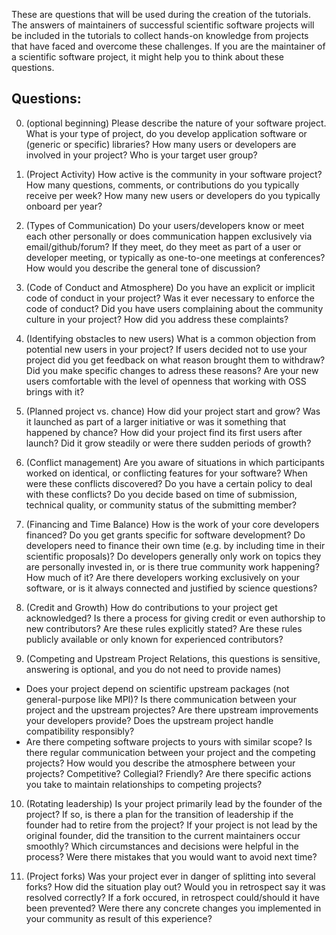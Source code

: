 These are questions that will be used during the creation of the tutorials. The answers of maintainers of successful scientific software projects will be included in the tutorials to collect hands-on knowledge from projects that have faced and overcome these challenges. If you are the maintainer of a scientific software project, it might help you to think about these questions.

## Questions:

0. (optional beginning) Please describe the nature of your software project. What is your type of project, do you develop application software or (generic or specific) libraries? How many users or developers are involved in your project? Who is your target user group?

1. (Project Activity) How active is the community in your software project? How many questions, comments, or contributions do you typically receive per week? How many new users or developers do you typically onboard per year?

2. (Types of Communication) Do your users/developers know or meet each other personally or does communication happen exclusively via email/github/forum? If they meet, do they meet as part of a user or developer meeting, or typically as one-to-one meetings at conferences? How would you describe the general tone of discussion?

3. (Code of Conduct and Atmosphere) Do you have an explicit or implicit code of conduct in your project? Was it ever necessary to enforce the code of conduct? Did you have users complaining about the community culture in your project? How did you address these complaints?

4. (Identifying obstacles to new users) What is a common objection from potential new users in your project? If users decided not to use your project did you get feedback on what reason brought them to withdraw? Did you make specific changes to adress these reasons? Are your new users comfortable with the level of openness that working with OSS brings with it?

5. (Planned project vs. chance) How did your project start and grow? Was it launched as part of a larger initiative or was it something that happened by chance? How did your project find its first users after launch? Did it grow steadily or were there sudden periods of growth?

6. (Conflict management) Are you aware of situations in which participants worked on identical, or conflicting features for your software? When were these conflicts discovered? Do you have a certain policy to deal with these conflicts? Do you decide based on time of submission, technical quality, or community status of the submitting member?

7. (Financing and Time Balance) How is the work of your core developers financed? Do you get grants specific for software development? Do developers need to finance their own time (e.g. by including time in their scientific proposals)? Do developers generally only work on topics they are personally invested in, or is there true community work happening? How much of it? Are there developers working exclusively on your software, or is it always connected and justified by science questions?

8. (Credit and Growth) How do contributions to your project get acknowledged? Is there a process for giving credit or even authorship to new contributors? Are these rules explicitly stated? Are these rules publicly available or only known for experienced contributors?

9. (Competing and Upstream Project Relations, this questions is sensitive, answering is optional, and you do not need to provide names)
  * Does your project depend on scientific upstream packages (not general-purpose like MPI)? Is there communication between your project and the upstream projectes? Are there upstream improvements your developers provide? Does the upstream project handle compatibility responsibly?
  * Are there competing software projects to yours with similar scope? Is there regular communication between your project and the competing projects? How would you describe the atmosphere between your projects? Competitive? Collegial? Friendly? Are there specific actions you take to maintain relationships to competing projects?

10. (Rotating leadership) Is your project primarily lead by the founder of the project? If so, is there a plan for the transition of leadership if the founder had to retire from the project? If your project is not lead by the original founder, did the transition to the current maintainers occur smoothly? Which circumstances and decisions were helpful in the process? Were there mistakes that you would want to avoid next time?

11. (Project forks) Was your project ever in danger of splitting into several forks? How did the situation play out? Would you in retrospect say it was resolved correctly? If a fork occured, in retrospect could/should it have been prevented? Were there any concrete changes you implemented in your community as result of this experience?

